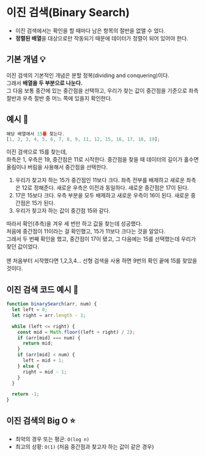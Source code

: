 # 이진 검색(Binary Search)

- 이진 검색에서는 확인을 할 때마다 남은 항목의 절반을 없앨 수 었다.
- <strong>정렬된 배열</strong>을 대상으로만 작동되기 때문에 데이터가 정렬이 되어 있어야 한다.

## 기본 개념 💡

이진 검색의 기본적인 개념은 분할 정복(dividing and conquering)이다.</br>
그래서 <strong>배열을 두 부분으로 나눈다.</strong></br>
그 다음 보통 중간에 있는 중간점을 선택하고, 우리가 찾는 값이 중간점을 기준으로 좌측 절반과 우측 절반 중 어느 쪽에 있을지 확인한다.

## 예시 👀

```javascript
해당 배열에서 15를 찾는다.
[1, 2, 3, 4, 5, 6, 7, 8, 9, 11, 12, 15, 16, 17, 18, 19];
```

이진 검색으로 15를 찾는데,</br>
좌측은 1, 우측은 19, 중간점은 11로 시작한다. 중간점을 찾을 때 데이터의 길이가 홀수면 올림이나 버림을 사용해서 중간점을 선택한다.

1. 우리가 찾고자 하는 15가 중간점인 11보다 크다. 좌측 전부를 배제하고 새로운 좌측은 12로 정해준다. 새로운 우측은 이전과 동일하다. 새로운 중간점은 17이 된다.
2. 17은 15보다 크다. 우측 부분을 모두 배제하고 새로운 우측이 16이 된다. 새로운 중간점은 15가 된다.
3. 우리가 찾고자 하는 값이 중간점 15와 같다.

따라서 확인(추측)을 겨우 세 번만 하고 값을 찾는데 성공했다.</br>
처음에 중간점이 11이라는 걸 확인했고, 15가 11보다 크다는 것을 알았다.</br>
그래서 두 번째 확인을 했고, 중간점이 17이 됐고, 그 다음에는 15를 선택했는데 우리가 찾던 값이었다.
</br></br>
맨 처음부터 시작했다면 1,2,3,4... 선형 검색을 사용 하면 9번의 확인 끝에 15를 찾았을 것이다.

## 이진 검색 코드 예시 👀

```javascript
function binarySearch(arr, num) {
  let left = 0;
  let right = arr.length - 1;

  while (left <= right) {
    const mid = Math.floor((left + right) / 2);
    if (arr[mid] === num) {
      return mid;
    }
    if (arr[mid] < num) {
      left = mid + 1;
    } else {
      right = mid - 1;
    }
  }

  return -1;
}
```

## 이진 검색의 Big O ⭐

- 최악의 경우 또는 평균: <code>O(log n)</code>
- 최고의 상황: <code>O(1)</code> (처음 중간점과 찾고자 하는 값이 같은 경우)
